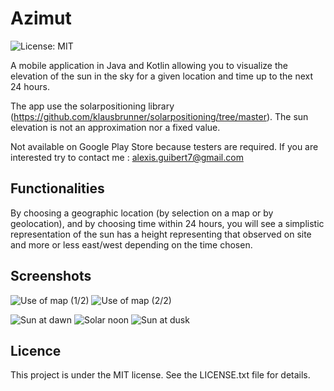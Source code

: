 # Azimut

![License: MIT](https://img.shields.io/badge/License-MIT-yellow.svg)

A mobile application in Java and Kotlin allowing you to visualize the elevation of the sun in the sky for a given location and time up to the next 24 hours.

The app use the solarpositioning library (https://github.com/klausbrunner/solarpositioning/tree/master).
The sun elevation is not an approximation nor a fixed value. 

Not available on Google Play Store because testers are required.
If you are interested try to contact me : alexis.guibert7@gmail.com

## Functionalities

By choosing a geographic location (by selection on a map or by geolocation), and by choosing time within 24 hours, you will see a simplistic representation of the sun has a height representing that observed on site and more or less east/west depending on the time chosen.

## Screenshots

![Use of map (1/2)](app/src/main/java/com/astro/azimut/demoImages/map1.jpg)
![Use of map (2/2)](app/src/main/java/com/astro/azimut/demoImages/map2.jpg)

![Sun at dawn](app/src/main/java/com/astro/azimut/demoImages/morning.jpg)
![Solar noon](app/src/main/java/com/astro/azimut/demoImages/noon.jpg)
![Sun at dusk](app/src/main/java/com/astro/azimut/demoImages/evening.jpg)

## Licence

This project is under the MIT license. See the LICENSE.txt file for details.
